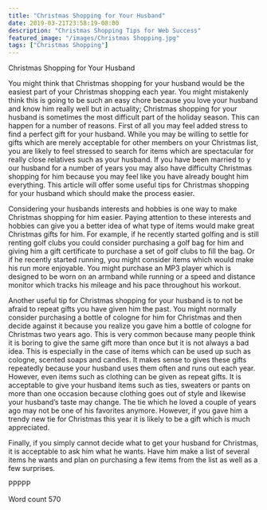 ```yaml
---
title: "Christmas Shopping for Your Husband"
date: 2019-03-21T23:58:19-08:00
description: "Christmas Shopping Tips for Web Success"
featured_image: "/images/Christmas Shopping.jpg"
tags: ["Christmas Shopping"]
---
```


Christmas Shopping for Your Husband

You might think that Christmas shopping for your husband would be the easiest part of your Christmas shopping each year. You might mistakenly think this is going to be such an easy chore because you love your husband and know him really well but in actuality; Christmas shopping for your husband is sometimes the most difficult part of the holiday season. This can happen for a number of reasons. First of all you may feel added stress to find a perfect gift for your husband. While you may be willing to settle for gifts which are merely acceptable for other members on your Christmas list, you are likely to feel stressed to search for items which are spectacular for really close relatives such as your husband. If you have been married to y our husband for a number of years you may also have difficulty Christmas shopping for him because you may feel like you have already bought him everything. This article will offer some useful tips for Christmas shopping for your husband which should make the process easier.

Considering your husbands interests and hobbies is one way to make Christmas shopping for him easier. Paying attention to these interests and hobbies can give you a better idea of what type of items would make great Christmas gifts for him. For example, if he recently started golfing and is still renting golf clubs you could consider purchasing a golf bag for him and giving him a gift certificate to purchase a set of golf clubs to fill the bag. Or if he recently started running, you might consider items which would make his run more enjoyable. You might purchase an MP3 player which is designed to be worn on an armband while running or a speed and distance monitor which tracks his mileage and his pace throughout his workout. 

Another useful tip for Christmas shopping for your husband is to not be afraid to repeat gifts you have given him the past. You might normally consider purchasing a bottle of cologne for him for Christmas and then decide against it because you realize you gave him a bottle of cologne for Christmas two years ago. This is very common because many people think it is boring to give the same gift more than once but it is not always a bad idea. This is especially in the case of items which can be used up such as cologne, scented soaps and candles. It makes sense to gives these gifts repeatedly because your husband uses them often and runs out each year. However, even items such as clothing can be given as repeat gifts. It is acceptable to give your husband items such as ties, sweaters or pants on more than one occasion because clothing goes out of style and likewise your husband’s taste may change. The tie which he loved a couple of years ago may not be one of his favorites anymore. However, if you gave him a trendy new tie for Christmas this year it is likely to be a gift which is much appreciated. 

Finally, if you simply cannot decide what to get your husband for Christmas, it is acceptable to ask him what he wants. Have him make a list of several items he wants and plan on purchasing a few items from the list as well as a few surprises. 

PPPPP

Word count 570



